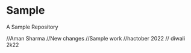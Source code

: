 # Sample

A Sample Repository

//Aman Sharma
//New changes
//Sample work
//hactober 2022
// diwali 2k22
